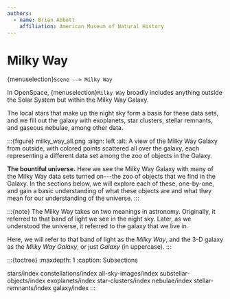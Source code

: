 ```yaml
---
authors:
  - name: Brian Abbott
    affiliation: American Museum of Natural History
---
```



# Milky Way

{menuselection}`Scene --> Milky Way`


In OpenSpace, {menuselection}`Milky Way` broadly includes anything outside the Solar System but within the Milky Way Galaxy.

The local stars that make up the night sky form a basis for these data sets, and we fill out the galaxy with exoplanets, star clusters, stellar remnants, and gaseous nebulae, among other data.

:::{figure} milky_way_all.png
:align: left
:alt: A view of the Milky Way Galaxy from outside, with colored points scattered all over the galaxy, each representing a different data set among the zoo of objects in the Galaxy.

**The bountiful universe.** Here we see the Milky Way Galaxy with many of the Milky Way data sets turned on---the zoo of objects that we find in the Galaxy. In the sections below, we will explore each of these, one-by-one, and gain a basic understanding of what these objects are and what they mean for our understanding of the universe.
:::


:::{note}
The Milky Way takes on two meanings in astronomy. Originally, it referred to that band of light we see in the night sky. Later, as we understood the universe, it referred to the galaxy that we live in. 

Here, we will refer to that band of light as the _Milky Way_, and the 3-D galaxy as the _Milky Way Galaxy_, or just _Galaxy_ (in uppercase).
:::



:::{toctree}
:maxdepth: 1
:caption: Subsections

stars/index
constellations/index
all-sky-images/index
substellar-objects/index
exoplanets/index
star-clusters/index
nebulae/index
stellar-remnants/index
galaxy/index
:::

